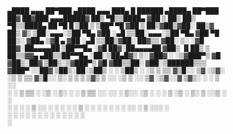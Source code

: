 # 
  ▄████  ▄▄▄       ██▀███    ▄████  ▄▄▄       ███▄    █   ██████  ▄████▄   ██▀███   ██▓ ██▓███  ▄▄▄█████▓
 ██▒ ▀█▒▒████▄    ▓██ ▒ ██▒ ██▒ ▀█▒▒████▄     ██ ▀█   █ ▒██    ▒ ▒██▀ ▀█  ▓██ ▒ ██▒▓██▒▓██░  ██▒▓  ██▒ ▓▒
▒██░▄▄▄░▒██  ▀█▄  ▓██ ░▄█ ▒▒██░▄▄▄░▒██  ▀█▄  ▓██  ▀█ ██▒░ ▓██▄   ▒▓█    ▄ ▓██ ░▄█ ▒▒██▒▓██░ ██▓▒▒ ▓██░ ▒░
░▓█  ██▓░██▄▄▄▄██ ▒██▀▀█▄  ░▓█  ██▓░██▄▄▄▄██ ▓██▒  ▐▌██▒  ▒   ██▒▒▓▓▄ ▄██▒▒██▀▀█▄  ░██░▒██▄█▓▒ ▒░ ▓██▓ ░ 
░▒▓███▀▒ ▓█   ▓██▒░██▓ ▒██▒░▒▓███▀▒ ▓█   ▓██▒▒██░   ▓██░▒██████▒▒▒ ▓███▀ ░░██▓ ▒██▒░██░▒██▒ ░  ░  ▒██▒ ░ 
 ░▒   ▒  ▒▒   ▓▒█░░ ▒▓ ░▒▓░ ░▒   ▒  ▒▒   ▓▒█░░ ▒░   ▒ ▒ ▒ ▒▓▒ ▒ ░░ ░▒ ▒  ░░ ▒▓ ░▒▓░░▓  ▒▓▒░ ░  ░  ▒ ░░   
  ░   ░   ▒   ▒▒ ░  ░▒ ░ ▒░  ░   ░   ▒   ▒▒ ░░ ░░   ░ ▒░░ ░▒  ░ ░  ░  ▒     ░▒ ░ ▒░ ▒ ░░▒ ░         ░    
░ ░   ░   ░   ▒     ░░   ░ ░ ░   ░   ░   ▒      ░   ░ ░ ░  ░  ░  ░          ░░   ░  ▒ ░░░         ░      
      ░       ░  ░   ░           ░       ░  ░         ░       ░  ░ ░         ░      ░                    
                                                                 ░                                       
